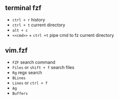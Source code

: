 ## terminal fzf
- `ctrl + r` history
- `ctrl + t` current directory
- `alt + c`  
- `<<cmd>>` + `ctrl +t` pipe cmd to fz current directory

## vim.fzf
- `FZF` search command
- `Files` or `shift + f` search files
- `Rg` regx search
- `BLines` 
- `Lines` or `ctrl + f`
- `Ag`
- `Buffers`
